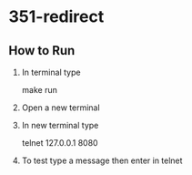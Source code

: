 # 351-redirect

## How to Run

1. In terminal type 

    make run

2. Open a new terminal

3. In new terminal type 

    telnet 127.0.0.1 8080

4. To test type a message then enter in telnet
